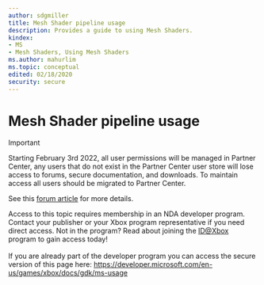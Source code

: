 ```yaml
---
author: sdgmiller
title: Mesh Shader pipeline usage
description: Provides a guide to using Mesh Shaders.
kindex:
- MS
- Mesh Shaders, Using Mesh Shaders
ms.author: mahurlim
ms.topic: conceptual
edited: 02/18/2020
security: secure
---
```


# Mesh Shader pipeline usage
> [!IMPORTANT]
> Starting February 3rd 2022, all user permissions will be managed in Partner Center, any users that do not exist in the Partner Center user store will lose access to forums, secure documentation, and downloads. To maintain access all users should be migrated to Partner Center. <p></p>See this <a href="https://forums.xboxlive.com/articles/132187/breaking-change-user-access-for-forums-secure-docu.html">forum article</a> for more details.  

 Access to this topic requires membership in an NDA developer program. Contact your publisher or your Xbox program representative if you need direct access. Not in the program? Read about joining the <a href="https://www.xbox.com/Developers/id">ID@Xbox</a> program to gain access today!  <br/><br/>If you are already part of the developer program you can access the secure version of this page here: <a target="_blank" href="https://developer.microsoft.com/en-us/games/xbox/docs/gdk/ms-usage">https://developer.microsoft.com/en-us/games/xbox/docs/gdk/ms-usage</a>